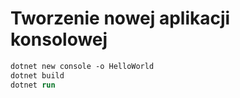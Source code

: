 # Tworzenie nowej aplikacji konsolowej

```ps
dotnet new console -o HelloWorld
dotnet build
dotnet run
```


